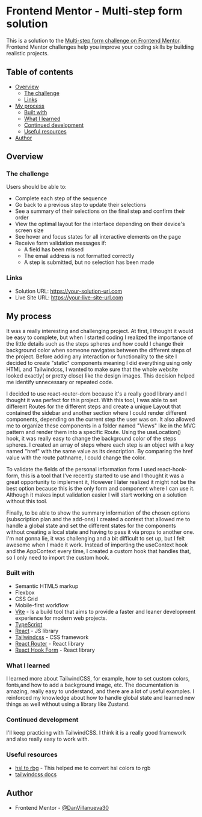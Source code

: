 # Frontend Mentor - Multi-step form solution

This is a solution to the [Multi-step form challenge on Frontend Mentor](https://www.frontendmentor.io/challenges/multistep-form-YVAnSdqQBJ). Frontend Mentor challenges help you improve your coding skills by building realistic projects. 

## Table of contents

- [Overview](#overview)
  - [The challenge](#the-challenge)
  - [Links](#links)
- [My process](#my-process)
  - [Built with](#built-with)
  - [What I learned](#what-i-learned)
  - [Continued development](#continued-development)
  - [Useful resources](#useful-resources)
- [Author](#author)


## Overview

### The challenge

Users should be able to:

- Complete each step of the sequence
- Go back to a previous step to update their selections
- See a summary of their selections on the final step and confirm their order
- View the optimal layout for the interface depending on their device's screen size
- See hover and focus states for all interactive elements on the page
- Receive form validation messages if:
  - A field has been missed
  - The email address is not formatted correctly
  - A step is submitted, but no selection has been made


### Links

- Solution URL: https://your-solution-url.com
- Live Site URL: https://your-live-site-url.com

## My process

It was a really interesting and challenging project. At first, I thought it would be easy to complete, but when I started coding I realized the importance of the little details such as the steps spheres and how could I change their background color when someone navigates between the different steps of the project. Before adding any interaction or functionality to the site I decided to create "static" components meaning I did everything using only HTML and Tailwindcss, I wanted to make sure that the whole website looked exactly( or pretty close) like the design images. This decision helped me identify unnecessary or repeated code.

I decided to use react-router-dom because it's a really good library and I thought it was perfect for this project. With this tool, I was able to set different Routes for the different steps and create a unique Layout that contained the sidebar and another section where I could render different components, depending on the current step the user was on. It also allowed me to organize these components in a folder named "Views" like in the MVC pattern and render them into a specific Route. Using the useLocation() hook, it was really easy to change the background color of the steps spheres. I created an array of steps where each step is an object with a key named "href" with the same value as its description. By comparing the href value with the route pathname, I could change the color.

To validate the fields of the personal information form I used react-hook-form, this is a tool that I've recently started to use and I thought it was a great opportunity to implement it, However I later realized it might not be the best option because this is the only form and component where I can use it. Although it makes input validation easier I will start working on a solution without this tool.

Finally, to be able to show the summary information of the chosen options (subscription plan and the add-ons) I created a context that allowed me to handle a global state and set the different states for the components without creating a local state and having to pass it via props to another one. I'm not gonna lie, it was challenging and a bit difficult to set up, but I felt awesome when I made it work. Instead of importing the useContext hook and the AppContext every time, I created a custom hook that handles that, so I only need to import the custom hook.


### Built with

- Semantic HTML5 markup
- Flexbox
- CSS Grid
- Mobile-first workflow
- [Vite](https://vitejs.dev) - Is a build tool that aims to provide a faster and leaner development experience for modern web projects.
- [TypeScript](https://www.typescriptlang.org)
- [React](https://reactjs.org) - JS library
- [Tailwindcss](https://tailwindcss.com) - CSS framework
- [React Router](https://reactrouter.com/en/main) - React library
- [React Hook Form](https://react-hook-form.com) - React library


### What I learned

I learned more about TailwindCSS, for example, how to set custom colors, fonts,and how to add a background image, etc. The documentation is amazing, really easy to understand, and there are a lot of useful examples.
I reinforced my knowledge about how to handle  global state and learned new things as well without using a library like Zustand.


### Continued development

I'll keep practicing with TailwindCSS. I think it is a really good framework and also really easy to work with.

### Useful resources

- [hsl to rbg](https://hslpicker.com) - This helped me to convert hsl colors to rgb
- [tailwindcss docs](https://tailwindcss.com) 


## Author

- Frontend Mentor - [@DanVillanueva30](https://www.frontendmentor.io/profile/DanVillanueva30)

